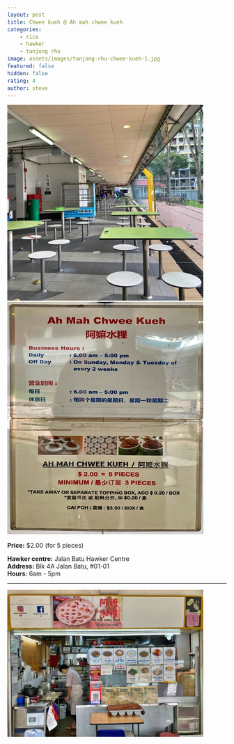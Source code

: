 ```yaml
---
layout: post
title: Chwee kueh @ Ah mah chwee kueh
categories:
    - rice
    - hawker
    - tanjong rhu
image: assets/images/tanjong-rhu-chwee-kueh-1.jpg
featured: false
hidden: false
rating: 4
author: steve
---
```


![Alt text](/assets/images/tanjong-rhu-chwee-kueh-4.jpg "alt text")
![Alt text](/assets/images/tanjong-rhu-chwee-kueh-3.jpg "alt text")

**Price:** $2.00 (for 5 pieces)

**Hawker centre:** Jalan Batu Hawker Centre  
**Address:** Blk 4A Jalan Batu, #01-01  
**Hours:** 6am - 5pm  

***  

![Alt text](/assets/images/tanjong-rhu-chwee-kueh-2.jpg "alt text")